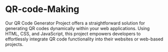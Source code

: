 # QR-code-Making
Our QR Code Generator Project offers a straightforward solution for generating QR codes dynamically within your web applications. Using HTML, CSS, and JavaScript, this project empowers developers to effortlessly integrate QR code functionality into their websites or web-based projects.
